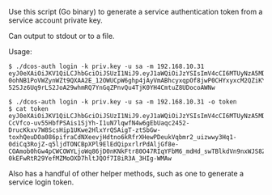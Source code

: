 Use this script (Go binary) to generate a service authentication token from a service account private key.

Can output to stdout or to a file.

Usage:
```
$ ./dcos-auth login -k priv.key -u sa -m 192.168.10.31
eyJ0eXAiOiJKV1QiLCJhbGciOiJSUzI1NiJ9.eyJ1aWQiOiJzYSIsImV4cCI6MTUyNzA5MDA2OH0.YUG2zp9pnJE1TJHfdYqv0ExqxFKYcurL8B1VHDvNCFRQDlBH9N9v-0ohNB1PoVWZynWZt9QXAA2E_12OWUCpW6ghp4jAyVmABhcyxqpOf8jwP0CHYxyxcM2QZiKYlO7eIru8dsNVvXH9unsKv0iOTFTzJbUTqFAoSH82PMix30ORPRawwzOrkP0TJ3F0CTQFf_wWX5R1naZ2PJCaxpRmk11DnU5oTTJQSteCopBbiryN3lZJaAS9nmGoA_mULU5ysTcL95C4DwjQIpmqwM17xkvg0Iht-52SJz6Uq9rLS2JoA29whmRQ7YnGqZPnvQu4TjK0YH4CmtuZ8UDocoAWNw

$ ./dcos-auth login -k priv.key -u sa -m 192.168.10.31 -o token
$ cat token
eyJ0eXAiOiJKV1QiLCJhbGciOiJSUzI1NiJ9.eyJ1aWQiOiJzYSIsImV4cCI6MTUyNzA5MDA3MH0.ZP1SAhV75DLYi-CcVfco-uv55HbfPSAis1SjYh-I1uN7lqwfN4w6gEbUaqc2452-DrucKkxv7W8ScsHip1UKwe2HlxYrQSAigT-ztSbGw-toxhQeuDOa086pifraCdNXeevjHdtno6kRfrXHewPDeukVqbmr2_uizwwy3Hq1-0diCq3RojZ-q5ljdTONCBpXPl9ElEdQipxrlrPdAljGf8e-COAmob0hGw4pCWCOWYLjoWq86jD0nKNkFtr80O47RIqYFbM6_mdHd_swTBlkdVn9nxWJS8Z0vLreDvjO-0kEFwRtR29YefMZMoOXD7hltJQOf7I8iR3A_3HIg-WMAw
```

Also has a handful of other helper methods, such as one to generate a service login token.